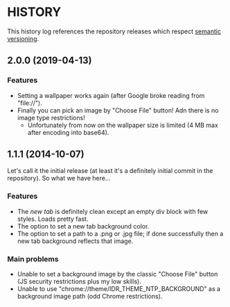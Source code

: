# HISTORY

This history log references the repository releases which respect [semantic versioning](https://semver.org/).

## 2.0.0 (2019-04-13)

### Features

- Setting a wallpaper works again (after Google broke reading from "file://").
- Finally you can pick an image by "Choose File" button! Adn there is no image type restrictions!
    - Unfortunately from now on the wallpaper size is limited (4 MB max after encoding into base64).

## 1.1.1 (2014-10-07)

Let's call it the initial release (at least it's a definitely initial commit in the repository).
So what we have here...

### Features

- The _new tab_ is definitely clean except an empty div block with few styles. Loads pretty fast.
- The option to set a new tab background color.
- The option to set a path to a .png or .jpg file; if done successfully then a new tab background reflects that image.

### Main problems

- Unable to set a background image by the classic "Choose File" button (JS security restrictions plus my low skills).
- Unable to use "chrome://theme/IDR_THEME_NTP_BACKGROUND" as a background image path (odd Chrome restrictions).
